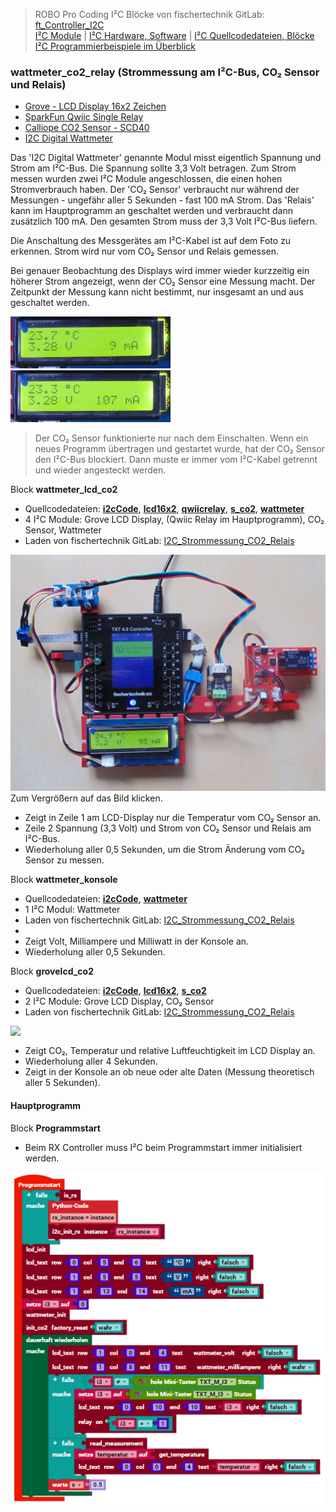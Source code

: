 
> ROBO Pro Coding I²C Blöcke von fischertechnik GitLab: [ft_Controller_I2C](https://git.fischertechnik-cloud.com/i2c/ft_Controller_I2C)\
> [I²C Module](https://elssner.github.io/ft-Controller-I2C/#tabelle-1) |
[I²C Hardware, Software](https://elssner.github.io/ft-Controller-I2C/#ic) |
[I²C Quellcodedateien, Blöcke](https://elssner.github.io/ft-Controller-I2C/#beschreibung-der-quellcodedateien-alphabetisch-geordnet)\
[I²C Programmierbeispiele im Überblick](../examples)


### wattmeter_co2_relay (Strommessung am I²C-Bus, CO₂ Sensor und Relais)

* [Grove - LCD Display 16x2 Zeichen](https://wiki.seeedstudio.com/Grove-16x2_LCD_Series)
* [SparkFun Qwiic Single Relay](https://www.sparkfun.com/products/15093)
* [Calliope CO2 Sensor - SCD40](https://calliope.cc/calliope-mini/erweiterungen/calliope-co2-sensor)
* [I2C Digital Wattmeter](https://www.dfrobot.com/product-1827.html)

Das 'I2C Digital Wattmeter' genannte Modul misst eigentlich Spannung und Strom am I²C-Bus. Die Spannung sollte 3,3 Volt betragen. Zum Strom messen wurden zwei I²C Module angeschlossen, die einen hohen Stromverbrauch haben.
Der 'CO₂ Sensor' verbraucht nur während der Messungen - ungefähr aller 5 Sekunden - fast 100 mA Strom. 
Das 'Relais' kann im Hauptprogramm an geschaltet werden und verbraucht dann zusätzlich 100 mA. Den gesamten Strom muss der 3,3 Volt I²C-Bus liefern.

Die Anschaltung des Messgerätes am I²C-Kabel ist auf dem Foto zu erkennen. Strom wird nur vom CO₂ Sensor und Relais gemessen.

Bei genauer Beobachtung des Displays wird immer wieder kurzzeitig ein höherer Strom angezeigt, wenn der CO₂ Sensor eine Messung macht. Der Zeitpunkt der Messung kann nicht bestimmt, nur insgesamt an und aus geschaltet werden.

![](DSC00471_256.jpg) ![](DSC00473_256.jpg)

> Der CO₂ Sensor funktionierte nur nach dem Einschalten. Wenn ein neues Programm übertragen und gestartet wurde, hat der CO₂ Sensor den I²C-Bus blockiert. Dann muste er immer vom I²C-Kabel getrennt und wieder angesteckt werden.

<!--
* Quellcodedateien: **[i2cCode](../#i2ccodepy)**, **[lcd16x2](../#lcd16x2py)**, **[qwiicrelay](../#qwiicrelaypy)**, **[s_co2](../#s_co2py)**, **[wattmeter](../#wattmeterpy)**
* Laden von fischertechnik GitLab: [I2C_Strommessung_CO2_Relais](https://git.fischertechnik-cloud.com/i2c/I2C_Strommessung_CO2_Relais)

[![](DSC00481_256.JPG)](DSC00481.JPG)\
Zum Vergrößern auf das Bild klicken.
-->

<a name="wattmeter_lcd_co2"></a>
Block **wattmeter_lcd_co2**
* Quellcodedateien:  **[i2cCode](../#i2ccodepy)**, **[lcd16x2](../#lcd16x2py)**, **[qwiicrelay](../#qwiicrelaypy)**, **[s_co2](../#s_co2py)**, **[wattmeter](../#wattmeterpy)**
* 4 I²C Module: Grove LCD Display, (Qwiic Relay im Hauptprogramm), CO₂ Sensor, Wattmeter
* Laden von fischertechnik GitLab: [I2C_Strommessung_CO2_Relais](https://git.fischertechnik-cloud.com/i2c/I2C_Strommessung_CO2_Relais)

[![](DSC00481_512.JPG)](DSC00481.JPG)\
Zum Vergrößern auf das Bild klicken.

* Zeigt in Zeile 1 am LCD-Display nur die Temperatur vom CO₂ Sensor an.
* Zeile 2 Spannung (3,3 Volt) und Strom von CO₂ Sensor und Relais am I²C-Bus.
* Wiederholung aller 0,5 Sekunden, um die Strom Änderung vom CO₂ Sensor zu messen.


Block **wattmeter_konsole**
* Quellcodedateien:  **[i2cCode](../#i2ccodepy)**, **[wattmeter](../#wattmeterpy)**
* 1 I²C Modul: Wattmeter
* Laden von fischertechnik GitLab: [I2C_Strommessung_CO2_Relais](https://git.fischertechnik-cloud.com/i2c/I2C_Strommessung_CO2_Relais)
* &nbsp;
* Zeigt Volt, Milliampere und Milliwatt in der Konsole an.
* Wiederholung aller 0,5 Sekunden.


Block **grovelcd_co2**
* Quellcodedateien:  **[i2cCode](../#i2ccodepy)**, **[lcd16x2](../#lcd16x2py)**, **[s_co2](../#s_co2py)**
* 2 I²C Module: Grove LCD Display, CO₂ Sensor
* Laden von fischertechnik GitLab: [I2C_Strommessung_CO2_Relais](https://git.fischertechnik-cloud.com/i2c/I2C_Strommessung_CO2_Relais)

![&nbsp;]()

* Zeigt CO₂, Temperatur und relative Luftfeuchtigkeit im LCD Display an.
* Wiederholung aller 4 Sekunden.
* Zeigt in der Konsole an ob neue oder alte Daten (Messung theoretisch aller 5 Sekunden).


#### Hauptprogramm

Block **Programmstart**

* Beim RX Controller muss I²C beim Programmstart immer initialisiert werden.

![](wattmeter_co2_relay.png)
